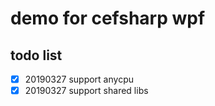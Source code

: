 # demo for cefsharp wpf

## todo list

 - [x] 20190327 support anycpu
 - [x] 20190327 support shared libs
